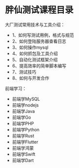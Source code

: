 # 胖仙测试课程目录

大厂测试常用技术与工具介绍：
* 1、如何写测试用例，格式与规范
* 2、如何登陆服务器查看日志
* 3、如何操作mysql
* 4、如何抓包及工具介绍
* 5、自动化测试框架介绍
* 6、提高效率的简单脚本编写
* 7、测试技巧
* 8、如何与开发合作

前端学习：
* 前端学MySQL
* 前端学nodejs
* 前端学Java
* 前端学Go
* 前端学PHP
* 前端学Python
* 前端学Rust
* 前端学Flutter
* 前端学鸿蒙
* 前端学Swift
* 前端学Dart